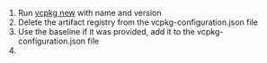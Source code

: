 1. Run [vcpkg new](https://learn.microsoft.com/en-us/vcpkg/commands/new) with name and version 
2. Delete the artifact registry from the vcpkg-configuration.json file
3. Use the baseline if it was provided, add it to the vcpkg-configuration.json file
4. 